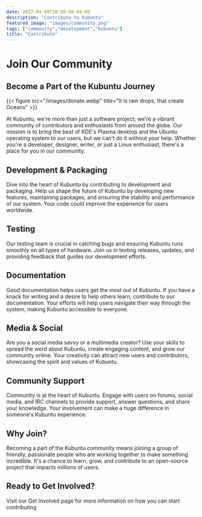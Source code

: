 ```yaml
---
date: 2017-04-09T10:58:08-04:00
description: "Contribute to Kubuntu"
featured_image: "images/community.png"
tags: ["community","development","kubuntu"]
title: "Contribute"
---
```

# Join Our Community
## Become a Part of the Kubuntu Journey

{{< figure src="/images/donate.webp" title="It is rain drops, that create Oceans" >}}

At Kubuntu, we're more than just a software project; we're a vibrant community of contributors and enthusiasts from around the globe. Our mission is to bring the best of KDE's Plasma desktop and the Ubuntu operating system to our users, but we can't do it without your help. Whether you're a developer, designer, writer, or just a Linux enthusiast, there's a place for you in our community.

## Development & Packaging
Dive into the heart of Kubuntu by contributing to development and packaging. Help us shape the future of Kubuntu by developing new features, maintaining packages, and ensuring the stability and performance of our system. Your code could improve the experience for users worldwide.

## Testing
Our testing team is crucial in catching bugs and ensuring Kubuntu runs smoothly on all types of hardware. Join us in testing releases, updates, and providing feedback that guides our development efforts.

## Documentation
Good documentation helps users get the most out of Kubuntu. If you have a knack for writing and a desire to help others learn, contribute to our documentation. Your efforts will help users navigate their way through the system, making Kubuntu accessible to everyone.

## Media & Social
Are you a social media savvy or a multimedia creator? Use your skills to spread the word about Kubuntu, create engaging content, and grow our community online. Your creativity can attract new users and contributors, showcasing the spirit and values of Kubuntu.

## Community Support
Community is at the heart of Kubuntu. Engage with users on forums, social media, and IRC channels to provide support, answer questions, and share your knowledge. Your involvement can make a huge difference in someone's Kubuntu experience.

## Why Join?
Becoming a part of the Kubuntu community means joining a group of friendly, passionate people who are working together to make something incredible. It's a chance to learn, grow, and contribute to an open-source project that impacts millions of users.

## Ready to Get Involved?
Visit our Get Involved page for more information on how you can start contributing